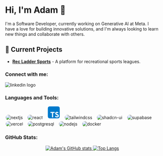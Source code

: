 # Hi, I'm Adam 👋

I'm a Software Developer, currently working on Generative AI at Meta. I have a love for building innovative solutions, and I'm always looking to learn new things and collaborate with others.

## 🚀 Current Projects</h2>

- <a href="https://recladdersports.com" target="_blank"><strong>Rec Ladder Sports</strong></a> - A platform for recreational sports leagues.

### Connect with me:

<p align="left">
  <a href="https://linkedin.com/in/adam-woo-11733ba4/" target="_blank" style="text-decoration: none;">
    <img src="https://raw.githubusercontent.com/maurodesouza/profile-readme-generator/master/src/assets/icons/social/linkedin/default.svg" width="52" height="40" alt="linkedin logo"  />
  </a>
</p>

### Languages and Tools:

<p align="left">
    <a href="https://nextjs.org/" target="_blank" style="text-decoration: none;"> <img src="https://cdn.jsdelivr.net/gh/devicons/devicon@latest/icons/nextjs/nextjs-original.svg" alt="nextjs" width="40" height="40" style="background-color:white; border-radius:10px; padding: 2px;"/> </a>&nbsp;
    <a href="https://reactjs.org/" target="_blank" style="text-decoration: none;"> <img src="https://cdn.jsdelivr.net/gh/devicons/devicon@latest/icons/react/react-original.svg" alt="react" width="40" height="40" style="background-color:white; border-radius:10px; padding: 2px;"/> </a>&nbsp;
    <a href="https://www.typescriptlang.org/" target="_blank" style="text-decoration: none;"> <img src="https://raw.githubusercontent.com/devicons/devicon/master/icons/typescript/typescript-original.svg" alt="typescript" width="40" height="40" style="background-color:white; border-radius:10px; padding: 2px;"/> </a>&nbsp;
    <a href="https://tailwindcss.com/" target="_blank" style="text-decoration: none;"> <img src="https://cdn.jsdelivr.net/gh/devicons/devicon@latest/icons/tailwindcss/tailwindcss-original.svg" alt="tailwindcss" width="40" height="40" style="background-color:white; border-radius:10px; padding: 2px;"/> </a>&nbsp;
    <a href="https://ui.shadcn.com/" target="_blank" style="text-decoration: none;"> <img src="https://avatars.githubusercontent.com/u/139895814?s=40&v=4" alt="shadcn-ui" width="40" height="40" style="background-color:white; border-radius:10px; padding: 2px;"/> </a>&nbsp;
    <a href="https://supabase.io/" target="_blank" style="text-decoration: none;"> <img src="https://cdn.jsdelivr.net/gh/devicons/devicon@latest/icons/supabase/supabase-original.svg" alt="supabase" width="40" height="40" style="background-color:white; border-radius:10px; padding: 2px;"/> </a>&nbsp;
    <a href="https://vercel.com/" target="_blank" style="text-decoration: none;"> <img src="https://cdn.jsdelivr.net/gh/devicons/devicon@latest/icons/vercel/vercel-original.svg" alt="vercel" width="40" height="40" style="background-color:white; border-radius:10px; padding: 2px;"/> </a>&nbsp;
    <a href="https://www.postgresql.org" target="_blank" style="text-decoration: none;"> <img src="https://cdn.jsdelivr.net/gh/devicons/devicon@latest/icons/postgresql/postgresql-original.svg" alt="postgresql" width="40" height="40" style="background-color:white; border-radius:10px; padding: 2px;"/> </a>&nbsp;
    <a href="https://nodejs.org/" target="_blank" style="text-decoration: none;"> <img src="https://cdn.jsdelivr.net/gh/devicons/devicon@latest/icons/nodejs/nodejs-original.svg" alt="nodejs" width="40" height="40" style="background-color:white; border-radius:10px; padding: 2px;"/> </a>&nbsp;
    <a href="https://www.docker.com/" target="_blank" style="text-decoration: none;"> <img src="https://cdn.jsdelivr.net/gh/devicons/devicon@latest/icons/docker/docker-original.svg" alt="docker" width="40" height="40" style="background-color:white; border-radius:10px; padding: 2px;"/> </a>&nbsp;
</p>

### GitHub Stats:

<p align="center">
  <a href="https://github.com/howarewoo" target="_blank">
    <picture>
      <source media="(prefers-color-scheme: dark)" srcset="https://github-readme-stats.vercel.app/api?username=howarewoo&show_icons=true&theme=dark" />
      <source media="(prefers-color-scheme: light)" srcset="https://github-readme-stats.vercel.app/api?username=howarewoo&show_icons=true&theme=default" />
      <img alt="Adam's GitHub stats" src="https://github-readme-stats.vercel.app/api?username=howarewoo&show_icons=true&theme=default" />
    </picture>
  </a>
  <a href="https://github.com/howarewoo" target="_blank">
    <picture>
      <source media="(prefers-color-scheme: dark)" srcset="https://github-readme-stats.vercel.app/api/top-langs/?username=howarewoo&layout=compact&theme=dark" />
      <source media="(prefers-color-scheme: light)" srcset="https://github-readme-stats.vercel.app/api/top-langs/?username=howarewoo&layout=compact&theme=default" />
      <img alt="Top Langs" src="https://github-readme-stats.vercel.app/api/top-langs/?username=howarewoo&layout=compact&theme=default" />
    </picture>
  </a>
</p>
